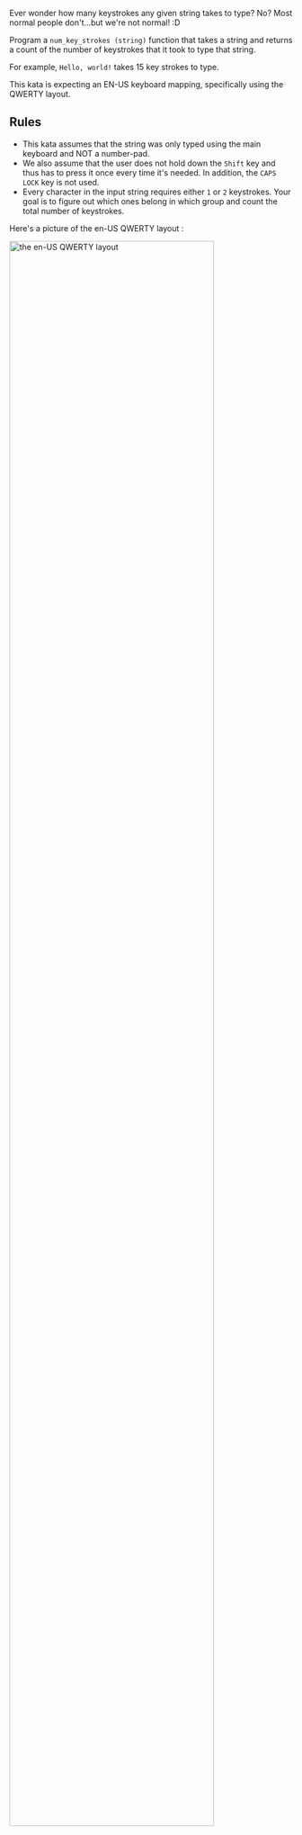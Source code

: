 Ever wonder how many keystrokes any given string takes to type? No? Most normal people don't...but we're not normal! :D

Program a ```num_key_strokes (string)``` function that takes a string and returns a count of the number of keystrokes that it took to type that string.

For example, ```Hello, world!```  takes 15 key strokes to type. 

This kata is expecting an EN-US keyboard mapping, specifically using the QWERTY layout. 

## Rules

* This kata assumes that the string was only typed using the main keyboard and NOT a number-pad.
* We also assume that the user does not hold down the ```Shift``` key and thus has to press it once every time it's needed. In addition, the ```CAPS LOCK```  key is not used.
* Every character in the input string requires either ```1``` or ```2``` keystrokes. Your goal is to figure out which ones belong in which group and count the total number of keystrokes.

Here's a picture of the en-US QWERTY layout :

<img src="https://upload.wikimedia.org/wikipedia/commons/thumb/5/51/KB_United_States-NoAltGr.svg/1920px-KB_United_States-NoAltGr.svg.png" title="the en-US QWERTY layout" alt="the en-US QWERTY layout" style = "width:85%">


